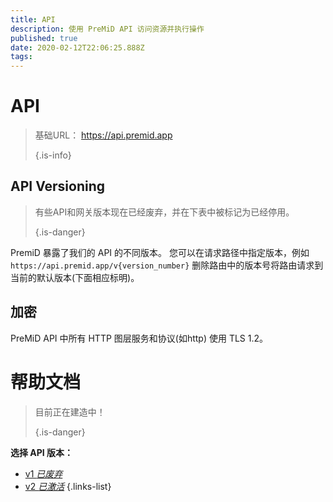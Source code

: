 ```yaml
---
title: API
description: 使用 PreMiD API 访问资源并执行操作
published: true
date: 2020-02-12T22:06:25.888Z
tags:
---
```


# API

> 基础URL： https://api.premid.app 
> 
> {.is-info}

## API Versioning
> 有些API和网关版本现在已经废弃，并在下表中被标记为已经停用。 
> 
> {.is-danger}

PremiD 暴露了我们的 API 的不同版本。 您可以在请求路径中指定版本，例如 `https://api.premid.app/v{version_number}` 删除路由中的版本号将路由请求到当前的默认版本(下面相应标明)。

## 加密

PreMiD API 中所有 HTTP 图层服务和协议(如http) 使用 TLS 1.2。

# 帮助文档
> 目前正在建造中！ 
> 
> {.is-danger}

**选择 API 版本：**
- [v1 *已废弃*](/dev/api/v1)
- [v2 *已激活*](/dev/api/v2)
{.links-list}